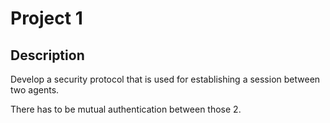 # Project 1

## Description

Develop a security protocol that is used for establishing a session between two agents.

There has to be mutual authentication between those 2.